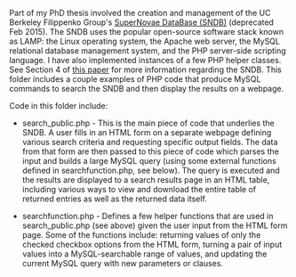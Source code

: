 Part of my PhD thesis involved the creation and management of the UC Berkeley Filippenko Group's [SuperNovae DataBase (SNDB)](http://heracles.astro.berkeley.edu/oldsndb/) (deprecated Feb 2015). The SNDB uses the popular open-source software stack known as LAMP: the Linux operating system, the Apache web server, the MySQL relational database management system, and the PHP server-side scripting language. I have also implemented instances of a few PHP helper classes. See Section 4 of [this paper](http://mnras.oxfordjournals.org/content/425/3/1789.full.pdf) for more information regarding the SNDB. This folder includes a couple examples of PHP code that produce MySQL commands to search the SNDB and then display the results on a webpage.

Code in this folder include:

- search_public.php - This is the main piece of code that underlies the SNDB. A user fills in an HTML form on a separate webpage defining various search criteria and requesting specific output fields. The data from that form are then passed to this piece of code which parses the input and builds a large MySQL query (using some external functions defined in searchfunction.php, see below). The query is executed and the results are displayed to a search results page in an HTML table, including various ways to view and download the entire table of returned entries as well as the returned data itself.

- searchfunction.php - Defines a few helper functions that are used in search_public.php (see above) given the user input from the HTML  form page. Some of the functions include: returning values of only the checked checkbox options from the HTML form, turning a pair of input values into a MySQL-searchable range of values, and updating the current MySQL query with new parameters or clauses.
